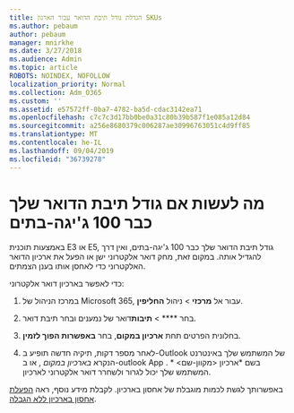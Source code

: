 ```yaml
---
title: הגדלת גודל תיבת הדואר עבור הארגון SKUs
ms.author: pebaum
author: pebaum
manager: mnirkhe
ms.date: 3/27/2018
ms.audience: Admin
ms.topic: article
ROBOTS: NOINDEX, NOFOLLOW
localization_priority: Normal
ms.collection: Adm_O365
ms.custom: ''
ms.assetid: e57572ff-0ba7-4782-ba5d-cdac3142ea71
ms.openlocfilehash: c7c7c3d17bb0be0a31c80b39b587f1e085a12d84
ms.sourcegitcommit: a256e8680379c006287ae30996763051c4d9ff85
ms.translationtype: MT
ms.contentlocale: he-IL
ms.lasthandoff: 09/04/2019
ms.locfileid: "36739278"
---
```

# <a name="what-to-do-if-your-mailbox-size-is-already-100gb"></a>מה לעשות אם גודל תיבת הדואר שלך כבר 100 ג'יגה-בתים

באמצעות תוכנית E3 או E5, גודל תיבת הדואר שלך כבר 100 ג'יגה-בתים, ואין דרך להגדיל אותה. במקום זאת, מחק דואר אלקטרוני ישן או הפעל את ארכיון הדואר האלקטרוני כדי לאחסן אותו בענן הצמתים. 
  
כדי לאפשר בארכיון דואר אלקטרוני:
  
1. במרכז הניהול של Microsoft 365, עבור אל **מרכזי** \> ניהול **החליפין**. 
    
2. בחר **** \> **תיבות**דואר של נמענים ובחר תיבת דואר. 
    
3. בחלונית הפרטים תחת **ארכיון במקום**, בחר **באפשרות הפוך לזמין**. 
    
4. לאחר מספר דקות, תיקיה חדשה תופיע ב-Outlook של המשתמש שלך באינטרנט הנקרא *בארכיון במקום* , או ב-outlook App בשם *ארכיון \<מקוון-שם\> * . המשתמש שלך יכול לגרור ולשחרר דואר אלקטרוני לארכיון. 
    
באפשרותך לגשת לכמות מוגבלת של אחסון בארכיון. לקבלת מידע נוסף, ראה [הפעלת אחסון בארכיון ללא הגבלה](https://docs.microsoft.com/office365/securitycompliance/enable-unlimited-archiving).
  

